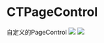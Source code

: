 # CTPageControl
自定义的PageControl 
<img src="https://github.com/Excalibur-CT/YLComboBox/blob/master/0001.png">
<img src="https://github.com/Excalibur-CT/YLComboBox/blob/master/0001.png">

